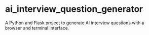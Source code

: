 # ai_interview_question_generator
A Python and Flask project to generate AI interview questions with a browser and terminal interface.
